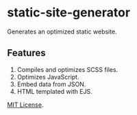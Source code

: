 # static-site-generator

Generates an optimized static website.

## Features

1. Compiles and optimizes SCSS files.
2. Optimizes JavaScript.
3. Embed data from JSON.
4. HTML templated with EJS.

[MIT License](LICENSE).
